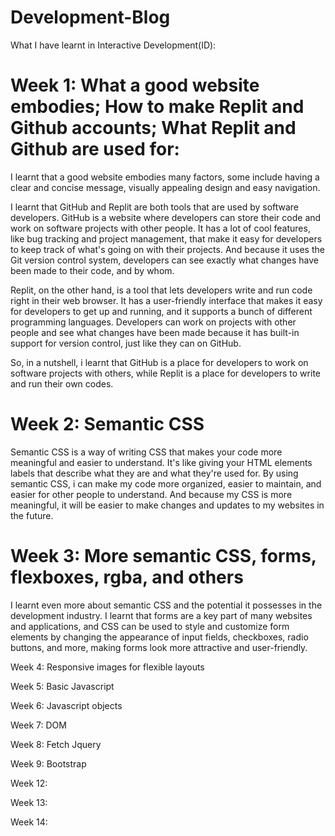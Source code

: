 # Development-Blog

What I have learnt in Interactive Development(ID):

<h1>Week 1: What a good website embodies; How to make Replit and Github accounts; What Replit and Github are used for:</h1>

I learnt that a good website embodies many factors, some include having a clear and concise message, visually appealing design and easy navigation.

I learnt that GitHub and Replit are both tools that are used by software developers. GitHub is a website where developers can store their code and work on software projects with other people. It has a lot of cool features, like bug tracking and project management, that make it easy for developers to keep track of what's going on with their projects. And because it uses the Git version control system, developers can see exactly what changes have been made to their code, and by whom.

Replit, on the other hand, is a tool that lets developers write and run code right in their web browser. It has a user-friendly interface that makes it easy for developers to get up and running, and it supports a bunch of different programming languages. Developers can work on projects with other people and see what changes have been made because it has built-in support for version control, just like they can on GitHub.

So, in a nutshell, i learnt that GitHub is a place for developers to work on software projects with others, while Replit is a place for developers to write and run their own codes.

<h1>Week 2: Semantic CSS</h1>

Semantic CSS is a way of writing CSS that makes your code more meaningful and easier to understand. It's like giving your HTML elements labels that describe what they are and what they're used for. By using semantic CSS, i can make my code more organized, easier to maintain, and easier for other people to understand. And because my CSS is more meaningful, it will be easier to make changes and updates to my websites in the future. 

<h1>Week 3: More semantic CSS, forms, flexboxes, rgba, and others</h1>

I learnt even more about semantic CSS and the potential it possesses in the development industry. I learnt that forms are a key part of many websites and applications, and CSS can be used to style and customize form elements by changing the appearance of input fields, checkboxes, radio buttons, and more, making forms look more attractive and user-friendly.

Week 4: Responsive images for flexible layouts



Week 5: Basic Javascript


Week 6: Javascript objects


Week 7: DOM


Week 8: Fetch Jquery


Week 9: Bootstrap


Week 12:


Week 13:


Week 14:

